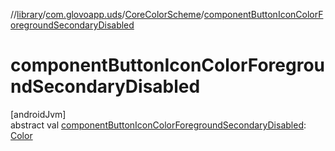 //[library](../../../index.md)/[com.glovoapp.uds](../index.md)/[CoreColorScheme](index.md)/[componentButtonIconColorForegroundSecondaryDisabled](component-button-icon-color-foreground-secondary-disabled.md)

# componentButtonIconColorForegroundSecondaryDisabled

[androidJvm]\
abstract val [componentButtonIconColorForegroundSecondaryDisabled](component-button-icon-color-foreground-secondary-disabled.md): [Color](https://developer.android.com/reference/kotlin/androidx/compose/ui/graphics/Color.html)

